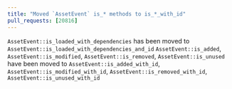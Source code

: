 ```yaml
---
title: "Moved `AssetEvent` is_* methods to is_*_with_id"
pull_requests: [20816]
---
```


`AssetEvent::is_loaded_with_dependencies` has been moved to `AssetEvent::is_loaded_with_dependencies_and_id`
`AssetEvent::is_added`, `AssetEvent::is_modified`, `AssetEvent::is_removed`, `AssetEvent::is_unused` have been moved to `AssetEvent::is_added_with_id`, `AssetEvent::is_modified_with_id`, `AssetEvent::is_removed_with_id`, `AssetEvent::is_unused_with_id`

